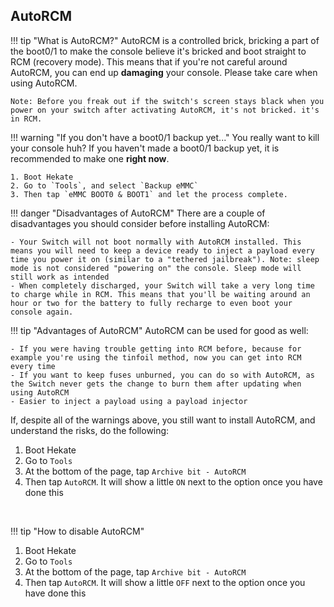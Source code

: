 ## AutoRCM

!!! tip "What is AutoRCM?"
	AutoRCM is a controlled brick, bricking a part of the boot0/1 to make the console believe it's bricked and boot straight to RCM (recovery mode). This means that if you're not careful around AutoRCM, you can end up **damaging** your console. Please take care when using AutoRCM.

	Note: Before you freak out if the switch's screen stays black when you power on your switch after activating AutoRCM, it's not bricked. it's in RCM.

!!! warning "If you don't have a boot0/1 backup yet..."
	You really want to kill your console huh? If you haven't made a boot0/1 backup yet, it is recommended to make one **right now**.

	1. Boot Hekate
	2. Go to `Tools`, and select `Backup eMMC`
	3. Then tap `eMMC BOOT0 & BOOT1` and let the process complete.
   
!!! danger "Disadvantages of AutoRCM" 
	There are a couple of disadvantages you should consider before installing AutoRCM:

	- Your Switch will not boot normally with AutoRCM installed. This means you will need to keep a device ready to inject a payload every time you power it on (similar to a "tethered jailbreak"). Note: sleep mode is not considered "powering on" the console. Sleep mode will still work as intended
	- When completely discharged, your Switch will take a very long time to charge while in RCM. This means that you'll be waiting around an hour or two for the battery to fully recharge to even boot your console again.

!!! tip "Advantages of AutoRCM"
	AutoRCM can be used for good as well:

	- If you were having trouble getting into RCM before, because for example you're using the tinfoil method, now you can get into RCM every time
	- If you want to keep fuses unburned, you can do so with AutoRCM, as the Switch never gets the change to burn them after updating when using AutoRCM
	- Easier to inject a payload using a payload injector

If, despite all of the warnings above, you still want to install AutoRCM, and understand the risks, do the following:

1. Boot Hekate
2. Go to `Tools`
3. At the bottom of the page, tap `Archive bit - AutoRCM`
4. Then tap `AutoRCM`. It will show a little `ON` next to the option once you have done this


&nbsp;

!!! tip "How to disable AutoRCM"  
1. Boot Hekate
2. Go to `Tools`
3. At the bottom of the page, tap `Archive bit - AutoRCM`
4. Then tap `AutoRCM`. It will show a little `OFF` next to the option once you have done this

